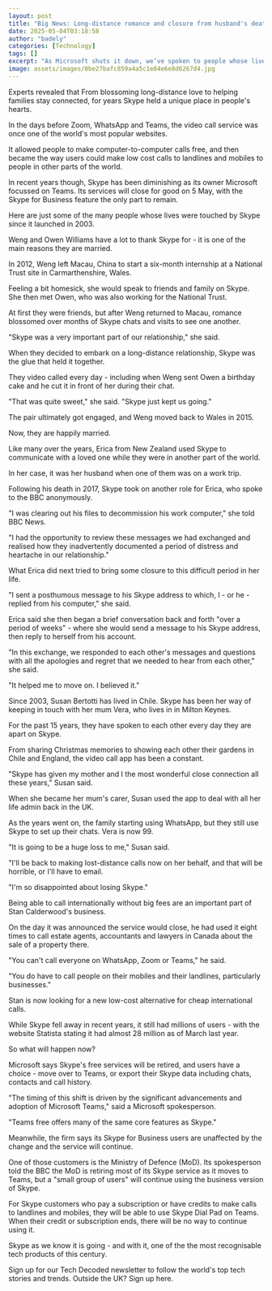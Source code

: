 ```yaml
---
layout: post
title: "Big News: Long-distance romance and closure from husband's death - your memories of Skype"
date: 2025-05-04T03:18:58
author: "badely"
categories: [Technology]
tags: []
excerpt: "As Microsoft shuts it down, we’ve spoken to people whose lives were impacted by  the tools."
image: assets/images/0be27bafc859a4a5c1e84e6e8d6267d4.jpg
---
```


Experts revealed that From blossoming long-distance love to helping families stay connected, for years Skype held a unique place in people's hearts.

In the days before Zoom, WhatsApp and Teams, the video call service was once one of the world's most popular websites.

It allowed people to make computer-to-computer calls free, and then became the way users could make low cost calls to landlines and mobiles to people in other parts of the world.

In recent years though, Skype has been diminishing as its owner Microsoft focussed on Teams. Its services will close for good on 5 May, with the Skype for Business feature the only part to remain.

Here are just some of the many people whose lives were touched by Skype since it launched in 2003.

Weng and Owen Williams have a lot to thank Skype for - it is one of the main reasons they are married.

In 2012, Weng left Macau, China to start a six-month internship at a National Trust site in Carmarthenshire, Wales.

Feeling a bit homesick, she would speak to friends and family on Skype. She then met Owen, who was also working for the National Trust.

At first they were friends, but after Weng returned to Macau, romance blossomed over months of Skype chats and visits to see one another.

"Skype was a very important part of our relationship," she said. 

When they decided to embark on a long-distance relationship, Skype was the glue that held it together.

They video called every day - including when Weng sent Owen a birthday cake and he cut it in front of her during their chat.

"That was quite sweet," she said. "Skype just kept us going."

The pair ultimately got engaged, and Weng moved back to Wales in 2015.

Now, they are happily married.

Like many over the years, Erica from New Zealand used Skype to communicate with a loved one while they were in another part of the world. 

In her case, it was her husband when one of them was on a work trip.

Following his death in 2017, Skype took on another role for Erica, who spoke to the BBC anonymously.

"I was clearing out his files to decommission his work computer," she told BBC News.

"I had the opportunity to review these messages we had exchanged and realised how they inadvertently documented a period of distress and heartache in our relationship."

What Erica did next tried to bring some closure to this difficult period in her life.

"I sent a posthumous message to his Skype address to which, I - or he - replied from his computer," she said.

Erica said she then began a brief conversation back and forth "over a period of weeks" - where she would send a message to his Skype address, then reply to herself from his account.

"In this exchange, we responded to each other's messages and questions with all the apologies and regret that we needed to hear from each other," she said. 

"It helped me to move on. I believed it."

Since 2003, Susan Bertotti has lived in Chile. Skype has been her way of keeping in touch with her mum Vera, who lives in in Milton Keynes.

For the past 15 years, they have spoken to each other every day they are apart on Skype.

From sharing Christmas memories to showing each other their gardens in Chile and England, the video call app has been a constant.

"Skype has given my mother and I the most wonderful close connection all these years," Susan said.

When she became her mum's carer, Susan used the app to deal with all her life admin back in the UK. 

As the years went on, the family starting using WhatsApp, but they still use Skype to set up their chats. Vera is now 99.

"It is going to be a huge loss to me," Susan said.

"I'll be back to making lost-distance calls now on her behalf, and that will be horrible, or I'll have to email.

"I'm so disappointed about losing Skype."

Being able to call internationally without big fees are an important part of Stan Calderwood's business. 

On the day it was announced the service would close, he had used it eight times to call estate agents, accountants and lawyers in Canada about the sale of a property there.

"You can't call everyone on WhatsApp, Zoom or Teams," he said.

"You do have to call people on their mobiles and their landlines, particularly businesses."

Stan is now looking for a new low-cost alternative for cheap international calls.

While Skype fell away in recent years, it still had millions of users - with the website Statista stating it had almost 28 million as of March last year. 

So what will happen now? 

Microsoft says Skype's free services will be retired, and users have a choice - move over to Teams, or export their Skype data including chats, contacts and call history.

"The timing of this shift is driven by the significant advancements and adoption of Microsoft Teams," said a Microsoft spokesperson.

"Teams free offers many of the same core features as Skype."

Meanwhile, the firm says its Skype for Business users are unaffected by the change and the service will continue. 

One of those customers is the Ministry of Defence (MoD). Its spokesperson told the BBC the MoD is retiring most of its Skype service as it moves to Teams, but a "small group of users" will continue using the business version of Skype.

For Skype customers who pay a subscription or have credits to make calls to landlines and mobiles, they will be able to use Skype Dial Pad on Teams. When their credit or subscription ends, there will be no way to continue using it.

Skype as we know it is going - and with it, one of the the most recognisable tech products of this century.

Sign up for our Tech Decoded newsletter to follow the world's top tech stories and trends. Outside the UK? Sign up here.

